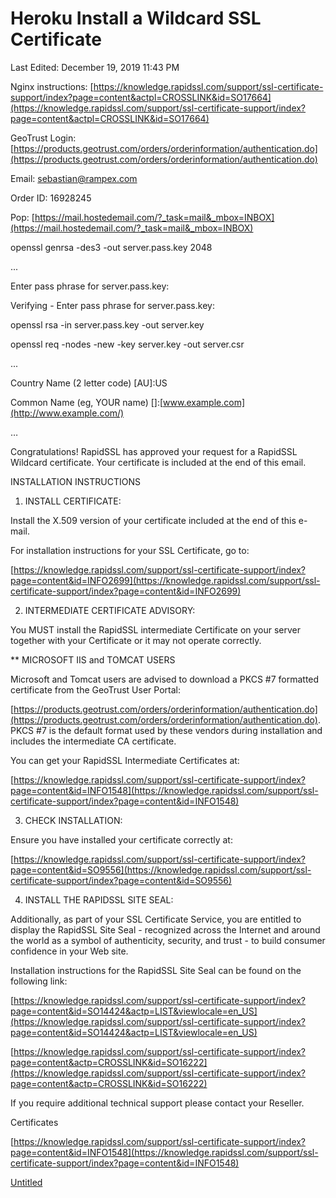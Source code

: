 # Heroku Install a Wildcard SSL Certificate

Last Edited: December 19, 2019 11:43 PM

Nginx instructions: [https://knowledge.rapidssl.com/support/ssl-certificate-support/index?page=content&actpl=CROSSLINK&id=SO17664](https://knowledge.rapidssl.com/support/ssl-certificate-support/index?page=content&actpl=CROSSLINK&id=SO17664)

GeoTrust Login: [https://products.geotrust.com/orders/orderinformation/authentication.do](https://products.geotrust.com/orders/orderinformation/authentication.do)

Email: [sebastian@rampex.com](mailto:sebastian@rampex.com)

Order ID: 16928245

Pop: [https://mail.hostedemail.com/?_task=mail&_mbox=INBOX](https://mail.hostedemail.com/?_task=mail&_mbox=INBOX)

openssl genrsa -des3 -out server.pass.key 2048

...

Enter pass phrase for server.pass.key:

Verifying - Enter pass phrase for server.pass.key:

openssl rsa -in server.pass.key -out server.key

openssl req -nodes -new -key server.key -out server.csr

...

Country Name (2 letter code) [AU]:US

Common Name (eg, YOUR name) []:[www.example.com](http://www.example.com/)

…

Congratulations! RapidSSL has approved your request for a RapidSSL Wildcard certificate. Your certificate is included at the end of this email.

INSTALLATION INSTRUCTIONS

1. INSTALL CERTIFICATE:

Install the X.509 version of your certificate included at the end of this e-mail.

For installation instructions for your SSL Certificate, go to:

[https://knowledge.rapidssl.com/support/ssl-certificate-support/index?page=content&id=INFO2699](https://knowledge.rapidssl.com/support/ssl-certificate-support/index?page=content&id=INFO2699)

2. INTERMEDIATE CERTIFICATE ADVISORY:

You MUST install the RapidSSL intermediate Certificate on your server together with your Certificate or it may not operate correctly.

** MICROSOFT IIS and TOMCAT USERS

Microsoft and Tomcat users are advised to download a PKCS #7 formatted certificate from the GeoTrust User Portal:

[https://products.geotrust.com/orders/orderinformation/authentication.do](https://products.geotrust.com/orders/orderinformation/authentication.do). PKCS #7 is the default format used by these vendors during installation and includes the intermediate CA certificate.

You can get your RapidSSL Intermediate Certificates at:

[https://knowledge.rapidssl.com/support/ssl-certificate-support/index?page=content&id=INFO1548](https://knowledge.rapidssl.com/support/ssl-certificate-support/index?page=content&id=INFO1548)

3. CHECK INSTALLATION:

Ensure you have installed your certificate correctly at:

[https://knowledge.rapidssl.com/support/ssl-certificate-support/index?page=content&id=SO9556](https://knowledge.rapidssl.com/support/ssl-certificate-support/index?page=content&id=SO9556)

4. INSTALL THE RAPIDSSL SITE SEAL:

Additionally, as part of your SSL Certificate Service, you are entitled to display the RapidSSL Site Seal - recognized across the Internet and around the world as a symbol of authenticity, security, and trust - to build consumer confidence in your Web site.

Installation instructions for the RapidSSL Site Seal can be found on the following link:

[https://knowledge.rapidssl.com/support/ssl-certificate-support/index?page=content&id=SO14424&actp=LIST&viewlocale=en_US](https://knowledge.rapidssl.com/support/ssl-certificate-support/index?page=content&id=SO14424&actp=LIST&viewlocale=en_US)

[https://knowledge.rapidssl.com/support/ssl-certificate-support/index?page=content&actp=CROSSLINK&id=SO16222](https://knowledge.rapidssl.com/support/ssl-certificate-support/index?page=content&actp=CROSSLINK&id=SO16222)

If you require additional technical support please contact your Reseller.

Certificates

[https://knowledge.rapidssl.com/support/ssl-certificate-support/index?page=content&id=INFO1548](https://knowledge.rapidssl.com/support/ssl-certificate-support/index?page=content&id=INFO1548)

[Untitled](Untitled%20Database%20e8140b06d8b649558ff05210a6501cb8.csv)
